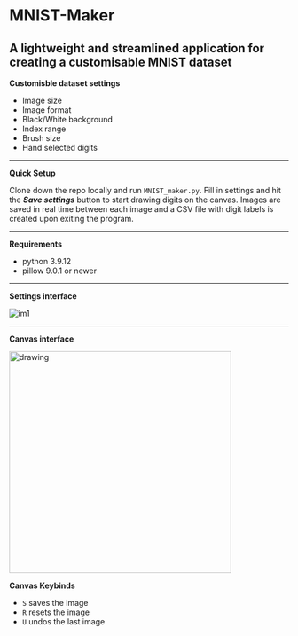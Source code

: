 # MNIST-Maker

## A lightweight and streamlined application for creating a customisable MNIST dataset

**Customisble dataset settings**

- Image size
- Image format
- Black/White background
- Index range
- Brush size
- Hand selected digits 

---

**Quick Setup**

Clone down the repo locally and run <code>MNIST_maker.py</code>. Fill in settings and hit the  ***Save settings*** button to start drawing digits on the canvas. Images are saved in real time between each image and a CSV file with digit labels is created upon exiting the program.

---

**Requirements**

- python 3.9.12
- pillow 9.0.1 or newer

---

**Settings interface**

![im1](https://i.imgur.com/GyGIfn8.png)

---

**Canvas interface** 

<img src="https://i.imgur.com/xF1LXyc.png" alt="drawing" width="400"/>

**Canvas Keybinds**  
- `S` saves the image
- `R` resets the image 
- `U` undos the last image
